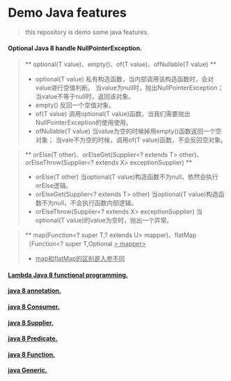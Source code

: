 # Demo Java features
> this repository is demo some java features.
#### Optional Java 8 handle NullPointerException.
>
>** optional(T value)、empty()、of(T value)、ofNullable(T value) **
>* optional(T value) 私有构造函数，当内部调用该构造函数时，会对value进行空值判断。
>当value为null时，抛出NullPointerException；
>当value不等于null时，返回该对象。
>* empty() 反回一个空值对象。
>* of(T value) 调用optional(T value)函数，当我们需要抛出NullPointerException的使用使用。
>* ofNullable(T value) 
>当value为空的时候掉用empty()函数返回一个空对象；
>当vale不为空的时候，调用of(T value)函数，不会反回空对象。
>

>** orElse(T other)、orElseGet(Supplier<? extends T> other)、orElseThrow(Supplier<? extends X> exceptionSupplier) **
>* orElse(T other) 当optional(T value)构造函数不为null，依然会执行orElse逻辑。
>* orElseGet(Supplier<? extends T> other) 当optional(T value)构造函数不为null，不会执行函数内部逻辑。
>* orElseThrow(Supplier<? extends X> exceptionSupplier) 当optional(T value)的value为空时，抛出一个异常。

>** map(Function<? super T,? extends U> mapper)、flatMap（Function<? super T,Optional <U>> mapper>
>* map和flatMap的区别是入参不同
#### Lambda Java 8 functional programming.
#### java 8 annotation.
#### java 8 Consumer.
#### java 8 Supplier.
#### java 8 Predicate.
#### java 8 Function. 
#### java Generic. 